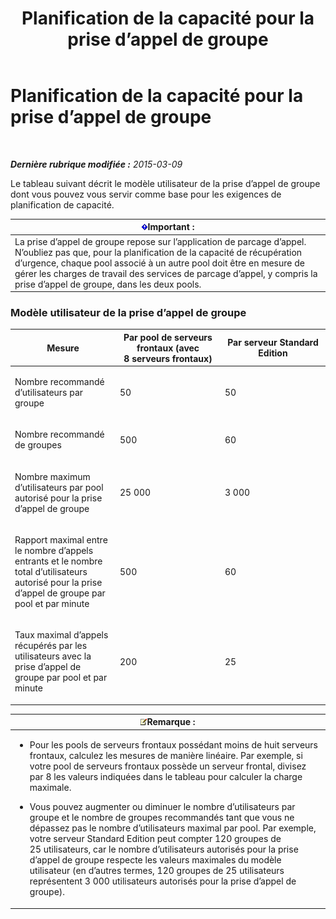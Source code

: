 ﻿---
title: Planification de la capacité pour la prise d’appel de groupe
TOCTitle: Planification de la capacité pour la prise d’appel de groupe
ms:assetid: 0d654a19-6cf0-4118-903d-ec2c4e519253
ms:mtpsurl: https://technet.microsoft.com/fr-fr/library/JJ984297(v=OCS.15)
ms:contentKeyID: 53095356
ms.date: 05/20/2016
mtps_version: v=OCS.15
ms.translationtype: HT
---

# Planification de la capacité pour la prise d’appel de groupe

 

_**Dernière rubrique modifiée :** 2015-03-09_

Le tableau suivant décrit le modèle utilisateur de la prise d’appel de groupe dont vous pouvez vous servir comme base pour les exigences de planification de capacité.

<table>
<thead>
<tr class="header">
<th><img src="images/Gg425917.important(OCS.15).gif" title="important" alt="important" />Important :</th>
</tr>
</thead>
<tbody>
<tr class="odd">
<td>La prise d’appel de groupe repose sur l’application de parcage d’appel. N’oubliez pas que, pour la planification de la capacité de récupération d’urgence, chaque pool associé à un autre pool doit être en mesure de gérer les charges de travail des services de parcage d’appel, y compris la prise d’appel de groupe, dans les deux pools.</td>
</tr>
</tbody>
</table>


### Modèle utilisateur de la prise d’appel de groupe

<table>
<colgroup>
<col style="width: 33%" />
<col style="width: 33%" />
<col style="width: 33%" />
</colgroup>
<thead>
<tr class="header">
<th>Mesure</th>
<th>Par pool de serveurs frontaux (avec 8 serveurs frontaux)</th>
<th>Par serveur Standard Edition</th>
</tr>
</thead>
<tbody>
<tr class="odd">
<td><p>Nombre recommandé d’utilisateurs par groupe</p></td>
<td><p>50</p></td>
<td><p>50</p></td>
</tr>
<tr class="even">
<td><p>Nombre recommandé de groupes</p></td>
<td><p>500</p></td>
<td><p>60</p></td>
</tr>
<tr class="odd">
<td><p>Nombre maximum d’utilisateurs par pool autorisé pour la prise d’appel de groupe</p></td>
<td><p>25 000</p></td>
<td><p>3 000</p></td>
</tr>
<tr class="even">
<td><p>Rapport maximal entre le nombre d’appels entrants et le nombre total d’utilisateurs autorisé pour la prise d’appel de groupe par pool et par minute</p></td>
<td><p>500</p></td>
<td><p>60</p></td>
</tr>
<tr class="odd">
<td><p>Taux maximal d’appels récupérés par les utilisateurs avec la prise d’appel de groupe par pool et par minute</p></td>
<td><p>200</p></td>
<td><p>25</p></td>
</tr>
</tbody>
</table>


<table>
<colgroup>
<col style="width: 100%" />
</colgroup>
<thead>
<tr class="header">
<th><img src="images/Gg398920.note(OCS.15).gif" title="note" alt="note" />Remarque :</th>
</tr>
</thead>
<tbody>
<tr class="odd">
<td><ul>
<li><p>Pour les pools de serveurs frontaux possédant moins de huit serveurs frontaux, calculez les mesures de manière linéaire. Par exemple, si votre pool de serveurs frontaux possède un serveur frontal, divisez par 8 les valeurs indiquées dans le tableau pour calculer la charge maximale.</p></li>
<li><p>Vous pouvez augmenter ou diminuer le nombre d’utilisateurs par groupe et le nombre de groupes recommandés tant que vous ne dépassez pas le nombre d’utilisateurs maximal par pool. Par exemple, votre serveur Standard Edition peut compter 120 groupes de 25 utilisateurs, car le nombre d’utilisateurs autorisés pour la prise d’appel de groupe respecte les valeurs maximales du modèle utilisateur (en d’autres termes, 120 groupes de 25 utilisateurs représentent 3 000 utilisateurs autorisés pour la prise d’appel de groupe).</p></li>
</ul></td>
</tr>
</tbody>
</table>

